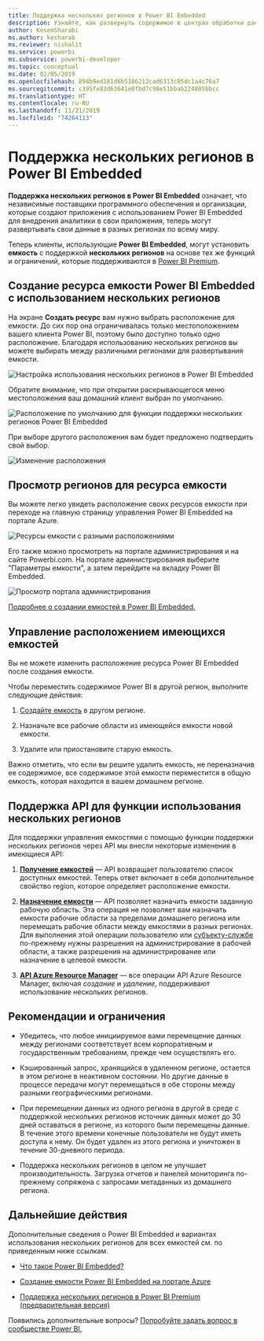 ```yaml
---
title: Поддержка нескольких регионов в Power BI Embedded
description: Узнайте, как развернуть содержимое в центрах обработки данных в регионах, отличных от домашнего региона Power BI Embedded.
author: KesemSharabi
ms.author: kesharab
ms.reviewer: nishalit
ms.service: powerbi
ms.subservice: powerbi-developer
ms.topic: conceptual
ms.date: 02/05/2019
ms.openlocfilehash: 898b9ed161d6b5186212cad6313c85dc1a4c76a7
ms.sourcegitcommit: c395fe83d63641e0fbd7c98e51bbab224805bbcc
ms.translationtype: HT
ms.contentlocale: ru-RU
ms.lasthandoff: 11/21/2019
ms.locfileid: "74264113"
---
```

# <a name="multi-geo-support-for-power-bi-embedded"></a>Поддержка нескольких регионов в Power BI Embedded

**Поддержка нескольких регионов в Power BI Embedded** означает, что независимые поставщики программного обеспечения и организации, которые создают приложения с использованием Power BI Embedded для внедрения аналитики в свои приложения, теперь могут развертывать свои данные в разных регионах по всему миру.

Теперь клиенты, использующие **Power BI Embedded**, могут установить **емкость** с поддержкой **нескольких регионов** на основе тех же функций и ограничений, которые поддерживаются в [Power BI Premium](../service-admin-premium-Multi-Geo.md).

## <a name="creating-new-power-bi-embedded-capacity-resource-with-multi-geo"></a>Создание ресурса емкости Power BI Embedded с использованием нескольких регионов

На экране **Создать ресурс** вам нужно выбрать расположение для емкости. До сих пор она ограничивалась только местоположением вашего клиента Power BI, поэтому было доступно только одно расположение. Благодаря использованию нескольких регионов вы можете выбирать между различными регионами для развертывания емкости.

![Настройка использования нескольких регионов в Power BI Embedded](media/embedded-multi-geo/pbie-multi-geo-setup.png)

Обратите внимание, что при открытии раскрывающегося меню местоположения ваш домашний клиент выбран по умолчанию.
  
![Расположение по умолчанию для функции поддержки нескольких регионов Power BI Embedded](media/embedded-multi-geo/pbie-multi-geo-default-location.png)

При выборе другого расположения вам будет предложено подтвердить свой выбор.

![Изменение расположения](media/embedded-multi-geo/pbie-multi-geo-location-change.png)

## <a name="view-capacity-location"></a>Просмотр регионов для ресурса емкости

Вы можете легко увидеть расположение своих ресурсов емкости при переходе на главную страницу управления Power BI Embedded на портале Azure.

![Ресурсы емкости с разными расположениями](media/embedded-multi-geo/pbie-multi-geo-location-different.png)

Его также можно просмотреть на портале администрирования и на сайте Powerbi.com. На портале администрирования выберите "Параметры емкости", а затем перейдите на вкладку Power BI Embedded.

![Просмотр портала администрирования](media/embedded-multi-geo/pbie-multi-geo-admin-portal.png)

[Подробнее о создании емкостей в Power BI Embedded.](azure-pbie-create-capacity.md)

## <a name="manage-existing-capacities-location"></a>Управление расположением имеющихся емкостей

Вы не можете изменить расположение ресурса Power BI Embedded после создания емкости.

Чтобы переместить содержимое Power BI в другой регион, выполните следующие действия:

1. [Создайте емкость](azure-pbie-create-capacity.md) в другом регионе.

2. Назначьте все рабочие области из имеющейся емкости новой емкости.

3. Удалите или приостановите старую емкость.

Важно отметить, что если вы решите удалить емкость, не переназначив ее содержимое, все содержимое этой емкости переместится в общую емкость, которая находится в вашем домашнем регионе.

## <a name="api-support-for-multi-geo"></a>Поддержка API для функции использования нескольких регионов

Для поддержки управления емкостями с помощью функции поддержки нескольких регионов через API мы внесли некоторые изменения в имеющиеся API:

1. **[Получение емкостей](https://docs.microsoft.com/rest/api/power-bi/capacities/getcapacities)** — API возвращает пользователю список доступных емкостей. Теперь ответ включает в себя дополнительное свойство region, которое определяет расположение емкости.

2. **[Назначение емкости](https://docs.microsoft.com/rest/api/power-bi/capacities)** — API позволяет назначить емкости заданную рабочую область. Эта операция не позволяет вам назначать емкости рабочие области за пределами домашнего региона или перемещать рабочие области между емкостями в разных регионах. Для выполнения этой операции пользователю или [субъекту-службе](embed-service-principal.md) по-прежнему нужны разрешения на администрирование в рабочей области, а также разрешения на администрирование или назначение в целевой емкости.

3. **[API Azure Resource Manager](https://docs.microsoft.com/rest/api/power-bi-embedded/capacities)** — все операции API Azure Resource Manager, включая *создание* и *удаление*, поддерживают использование нескольких регионов.

## <a name="limitations-and-considerations"></a>Рекомендации и ограничения

* Убедитесь, что любое инициируемое вами перемещение данных между регионами соответствует всем корпоративным и государственным требованиям, прежде чем осуществлять его.

* Кэшированный запрос, хранящийся в удаленном регионе, остается в этом регионе в неактивном состоянии. Но другие данные в процессе передачи могут перемещаться в обе стороны между разными географическими регионами.

* При перемещении данных из одного региона в другой в среде с поддержкой нескольких регионов источник данных может до 30 дней оставаться в регионе, из которого были перемещены данные. В течение этого времени конечные пользователи не будут иметь доступа к нему. Он будет удален из этого региона и уничтожен в течение 30-дневного периода.

* Поддержка нескольких регионов в целом не улучшает производительность. Загрузка отчетов и панелей мониторинга по-прежнему сопряжена с запросами метаданных из домашнего региона.

## <a name="next-steps"></a>Дальнейшие действия

Дополнительные сведения о Power BI Embedded и вариантах использования нескольких регионов для всех емкостей см. по приведенным ниже ссылкам.

* [Что такое Power BI Embedded?](azure-pbie-what-is-power-bi-embedded.md)

* [Создание емкости Power BI Embedded на портале Azure](azure-pbie-create-capacity.md)

* [Поддержка нескольких регионов в Power BI Premium (предварительная версия)](../service-admin-premium-multi-geo.md)

Появились дополнительные вопросы? [Попробуйте задать вопрос в сообществе Power BI.](https://community.powerbi.com/)